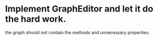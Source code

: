 # Implement GraphEditor and let it do the hard work.

the graph should not contain the methods and unnecessary properties.